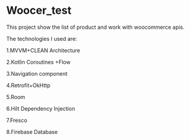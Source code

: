 # Woocer_test

This project show the list of product and work with woocommerce apis.

The technologies I used are:

1.MVVM+CLEAN Architecture

2.Kotlin Coroutines +Flow

3.Navigation component

4.Retrofit+OkHttp

5.Room

6.Hilt Dependency Injection

7.Fresco

8.Firebase Database

